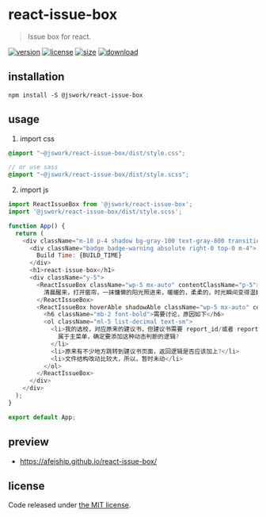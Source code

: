 # react-issue-box
> Issue box for react.

[![version][version-image]][version-url]
[![license][license-image]][license-url]
[![size][size-image]][size-url]
[![download][download-image]][download-url]

## installation
```shell
npm install -S @jswork/react-issue-box
```

## usage
1. import css
  ```scss
  @import "~@jswork/react-issue-box/dist/style.css";

  // or use sass
  @import "~@jswork/react-issue-box/dist/style.scss";
  ```
2. import js
  ```js
  import ReactIssueBox from '@jswork/react-issue-box';
  import '@jswork/react-issue-box/dist/style.scss';

  function App() {
    return (
      <div className="m-10 p-4 shadow bg-gray-100 text-gray-800 transition-all">
        <div className="badge badge-warning absolute right-0 top-0 m-4">
          Build Time: {BUILD_TIME}
        </div>
        <h1>react-issue-box</h1>
        <div className="y-5">
          <ReactIssueBox className="wp-5 mx-auto" contentClassName="p-5">
            清晨醒来，打开窗帘，一抹慵懒的阳光照进来，暖暖的，柔柔的，时光瞬间变得温婉静美，打开音乐，沏一杯花茶，躺在床上，暖阳淼淼，茶香淡淡，音乐袅袅，闭上眼睛，嘴角轻轻上扬，算是对着光阴的镜子，和自己撒个娇。
          </ReactIssueBox>
          <ReactIssueBox hoverAble shadowAble className="wp-5 mx-auto" contentClassName="p-5">
            <h6 className="mb-2 font-bold">需要讨论，原因如下</h6>
            <ol className="ml-5 list-decimal text-sm">
              <li>我的选校，对应原来的建议书，但建议书需要 report_id/或者 report_id + batch_id; my-schools
                属于主菜单，确定要添加这种动态判断的逻辑?
              </li>
              <li>原来有不少地方跳转到建议书页面，返回逻辑是否应该加上?</li>
              <li>文件结构改动比较大，所以，暂时未动</li>
            </ol>
          </ReactIssueBox>
        </div>
      </div>
    );
  }

  export default App;
  ```

## preview
- https://afeiship.github.io/react-issue-box/

## license
Code released under [the MIT license](https://github.com/afeiship/react-issue-box/blob/master/LICENSE.txt).

[version-image]: https://img.shields.io/npm/v/@jswork/react-issue-box
[version-url]: https://npmjs.org/package/@jswork/react-issue-box

[license-image]: https://img.shields.io/npm/l/@jswork/react-issue-box
[license-url]: https://github.com/afeiship/react-issue-box/blob/master/LICENSE.txt

[size-image]: https://img.shields.io/bundlephobia/minzip/@jswork/react-issue-box
[size-url]: https://github.com/afeiship/react-issue-box/blob/master/dist/react-issue-box.min.js

[download-image]: https://img.shields.io/npm/dm/@jswork/react-issue-box
[download-url]: https://www.npmjs.com/package/@jswork/react-issue-box
